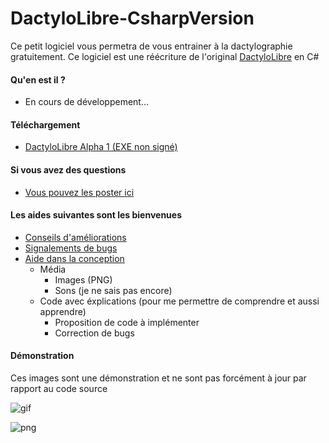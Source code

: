 # DactyloLibre-CsharpVersion
Ce petit logiciel vous permetra de vous entrainer à la dactylographie gratuitement. Ce logiciel est une réécriture de l'original [DactyloLibre](https://github.com/spoutnik911/DactyloLibre) en C#

#### Qu'en est il ?
* En cours de développement...

#### Téléchargement
- [DactyloLibre Alpha 1 (EXE non signé) ](https://github.com/spoutnik911/DactyloLibre-CsharpVersion/releases/download/1.0/DactyloLibre.exe)

#### Si vous avez des questions
- [Vous pouvez les poster ici](https://github.com/spoutnik911/DactyloLibre-CsharpVersion/labels/question)

#### Les aides suivantes sont les bienvenues
* [Conseils d'améliorations](https://github.com/spoutnik911/DactyloLibre-CsharpVersion/issues/new/choose)
* [Signalements de bugs](https://github.com/spoutnik911/DactyloLibre-CsharpVersion/labels/bug)
* [Aide dans la conception](https://github.com/spoutnik911/DactyloLibre-CsharpVersion/pulls)
  * Média
    * Images (PNG)
    * Sons (je ne sais pas encore)
  * Code avec éxplications (pour me permettre de comprendre et aussi apprendre)
    * Proposition de code à implémenter
    * Correction de bugs

#### Démonstration
Ces images sont une démonstration et ne sont pas forcément à jour par rapport au code source

![gif](https://github.com/spoutnik911/DactyloLibre-CsharpVersion/tree/master/demo/demo.gif)

![png](https://github.com/spoutnik911/DactyloLibre-CsharpVersion/tree/master/demo/demo.png)

